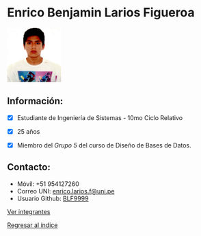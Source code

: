 # Enrico Benjamin Larios Figueroa

<img src="EnricoLarios.jpeg" alt="Enrico Larios Figueroa" style="width: 25%; height: auto;" />

 ## **Información:**
- [x] Estudiante de Ingeniería de Sistemas - 10mo Ciclo Relativo
- [x] 25 años
- [x] Miembro del *Grupo 5* del curso de Diseño de Bases de Datos.


 ## **Contacto:**

  * Móvil: +51 954127260
  * Correo UNI: enrico.larios.f@uni.pe
  * Usuario Github: [BLF9999](https://github.com/BLF9999)

[Ver integrantes](../Integrantes.md)

[Regresar al índice](../../README.md)
